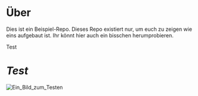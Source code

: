 # Über

Dies ist ein Beispiel-Repo. Dieses Repo existiert nur, um euch zu zeigen wie eins aufgebaut ist. Ihr könnt hier auch ein bisschen herumprobieren.

<p>Test</p>
<h1><i>Test</i></h1>
  <img src="https://fileserver.printart.ch/pictures/0000000079/pictures/thumbnails/preview/0000000079_0000005414.jpg"alt="Ein_Bild_zum_Testen">